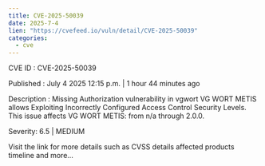 ```yaml
--- 
title: CVE-2025-50039
date: 2025-7-4
lien: "https://cvefeed.io/vuln/detail/CVE-2025-50039"
categories:
  - cve
---
```


CVE ID : CVE-2025-50039

Published :  July 4
2025
12:15 p.m. | 1 hour
44 minutes ago

Description : Missing Authorization vulnerability in vgwort VG WORT METIS allows Exploiting Incorrectly Configured Access Control Security Levels. This issue affects VG WORT METIS: from n/a through 2.0.0.

Severity: 6.5 | MEDIUM

Visit the link for more details
such as CVSS details
affected products
timeline
and more...
